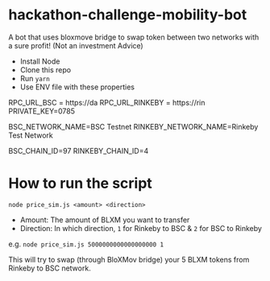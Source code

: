 # hackathon-challenge-mobility-bot
A bot that uses bloxmove bridge to swap token between two networks with a sure profit! (Not an investment Advice)

- Install Node
- Clone this repo
- Run `yarn`
- Use ENV file with these properties


RPC_URL_BSC = https://da
RPC_URL_RINKEBY = https://rin
PRIVATE_KEY=0785

BSC_NETWORK_NAME=BSC Testnet
RINKEBY_NETWORK_NAME=Rinkeby Test Network

BSC_CHAIN_ID=97
RINKEBY_CHAIN_ID=4


# How to run the script

`node price_sim.js <amount> <direction>`
- Amount: The amount of BLXM you want to transfer
- Direction: In which direction, `1` for Rinkeby to BSC & `2` for BSC to Rinkeby

e.g. `node price_sim.js 5000000000000000000 1`

This will try to swap (through BloXMov bridge) your 5 BLXM tokens from Rinkeby to BSC network.
